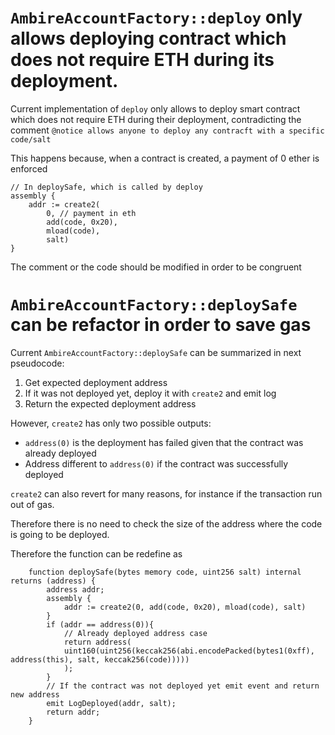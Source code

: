 # `AmbireAccountFactory::deploy` only allows deploying contract which does not require ETH during its deployment.
Current implementation of `deploy` only allows to deploy smart contract which does not require ETH during their deployment, contradicting the comment `@notice allows anyone to deploy any contracft with a specific code/salt`

This happens because, when a contract is created, a payment of 0 ether is enforced

```solidity
// In deploySafe, which is called by deploy
assembly {
    addr := create2(
        0, // payment in eth
        add(code, 0x20),
        mload(code),
        salt)
}
```

The comment or the code should be modified in order to be congruent

# `AmbireAccountFactory::deploySafe` can be refactor in order to save gas
Current `AmbireAccountFactory::deploySafe` can be summarized in next pseudocode:
1. Get expected deployment address
2. If it was not deployed yet, deploy it with `create2` and emit log
3. Return the expected deployment address

However, `create2` has only two possible outputs:
* `address(0)` is the deployment has failed given that the contract was already deployed
* Address different to `address(0)` if the contract was successfully deployed

`create2` can also revert for many reasons, for instance if the transaction run out of gas.

Therefore there is no need to check the size of the address where the code is going to be deployed.

Therefore the function can be redefine as 
```solidity
	function deploySafe(bytes memory code, uint256 salt) internal returns (address) {
        address addr;
		assembly {
			addr := create2(0, add(code, 0x20), mload(code), salt)
		}
        if (addr == address(0)){
            // Already deployed address case
            return address(
			uint160(uint256(keccak256(abi.encodePacked(bytes1(0xff), address(this), salt, keccak256(code)))))
		    );
        }
        // If the contract was not deployed yet emit event and return new address
        emit LogDeployed(addr, salt);
        return addr;
	}
```